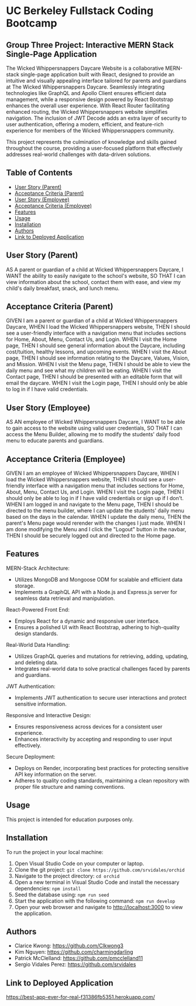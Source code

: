 # UC Berkeley Fullstack Coding Bootcamp
## Group Three Project: Interactive MERN Stack Single-Page Application
The Wicked Whippersnappers Daycare Website is a collaborative MERN-stack single-page application built with React, designed to provide an intuitive and visually appealing interface tailored for parents and guardians at The Wicked Whippersnappers Daycare. Seamlessly integrating technologies like GraphQL and Apollo Client ensures efficient data management, while a responsive design powered by React Bootstrap enhances the overall user experience. With React Router facilitating enhanced routing, the Wicked Whippersnappers website simplifies navigation. The inclusion of JWT Decode adds an extra layer of security to user authentication, offering a modern, efficient, and feature-rich experience for members of the Wicked Whippersnappers community.

This project represents the culmination of knowledge and skills gained throughout the course, providing a user-focused platform that effectively addresses real-world challenges with data-driven solutions.

## Table of Contents 
- [User Story (Parent)](#user-story-parent)
- [Acceptance Criteria (Parent)](#acceptance-criteria-parent)
- [User Story (Employee)](#user-story-employee)
- [Acceptance Criteria (Employee)](#acceptance-criteria-employee)
- [Features](#features)
- [Usage](#usage)
- [Installation](#installation)
- [Authors](#authors)
- [Link to Deployed Application](#link-to-deployed-application)

## User Story (Parent)
AS A parent or guardian of a child at Wicked Whippersnappers Daycare,
I WANT the ability to easily navigate to the school's website,
SO THAT I can view information about the school, contact them with ease, and view my child's daily breakfast, snack, and lunch menu.

## Acceptance Criteria (Parent)
GIVEN I am a parent or guardian of a child at Wicked Whippersnappers Daycare,
WHEN I load the Wicked Whippersnappers website,
THEN I should see a user-friendly interface with a navigation menu that includes sections for Home, About, Menu, Contact Us, and Login.
WHEN I visit the Home page,
THEN I should see general information about the Daycare, including cost/tuition, healthy lessons, and upcoming events.
WHEN I visit the About page,
THEN I should see information relating to the Daycare, Values, Vision, and Mission.
WHEN I visit the Menu page,
THEN I should be able to view the daily menu and see what my children will be eating.
WHEN I visit the Contact page,
THEN I should be presented with an editable form that will email the daycare.
WHEN I visit the Login page,
THEN I should only be able to log in if I have valid credentials.

## User Story (Employee)
AS AN employee of Wicked Whippersnappers Daycare,
I WANT to be able to gain access to the website using valid user credentials,
SO THAT I can access the Menu Builder, allowing me to modify the students' daily food menu to educate parents and guardians.

## Acceptance Criteria (Employee)
GIVEN I am an employee of Wicked Whippersnappers Daycare,
WHEN I load the Wicked Whippersnappers website,
THEN I should see a user-friendly interface with a navigation menu that includes sections for Home, About, Menu, Contact Us, and Login.
WHEN I visit the Login page,
THEN I should only be able to log in if I have valid credentials or sign up if I don't.
WHEN I am logged in and navigate to the Menu page,
THEN I should be directed to the menu builder, where I can update the students' daily menu based on the days in the calendar.
WHEN I update the daily menu,
THEN the parent's Menu page would rerender with the changes I just made.
WHEN I am done modifying the Menu and I click the "Logout" button in the navbar,
THEN I should be securely logged out and directed to the Home page.

## Features
MERN-Stack Architecture:
- Utilizes MongoDB and Mongoose ODM for scalable and efficient data storage.
- Implements a GraphQL API with a Node.js and Express.js server for seamless data retrieval and manipulation.

React-Powered Front End:
- Employs React for a dynamic and responsive user interface.
- Ensures a polished UI with React Bootstrap, adhering to high-quality design standards.

Real-World Data Handling:
- Utilizes GraphQL queries and mutations for retrieving, adding, updating, and deleting data.
- Integrates real-world data to solve practical challenges faced by parents and guardians.

JWT Authentication:
- Implements JWT authentication to secure user interactions and protect sensitive information.

Responsive and Interactive Design:
- Ensures responsiveness across devices for a consistent user experience.
- Enhances interactivity by accepting and responding to user input effectively.

Secure Deployment:
- Deploys on Render, incorporating best practices for protecting sensitive API key information on the server.
- Adheres to quality coding standards, maintaining a clean repository with proper file structure and naming conventions.

## Usage
This project is intended for education purposes only.

## Installation
To run the project in your local machine:

1. Open Visual Studio Code on your computer or laptop.
2. Clone the git project: `git clone https://github.com/srvidales/orchid`
3. Navigate to the project directory: `cd orchid`
4. Open a new terminal in Visual Studio Code and install the necessary dependencies: `npm install`
5. Seed the database using: `npm run seed`
6. Start the application with the following command: `npm run develop`
7. Open your web browser and navigate to [http://localhost:3000](http://localhost:3000) to view the application.

## Authors
- Clarice Kwong: https://github.com/Clkwong3
- Kim Nguyen: https://github.com/charmingdarling
- Patrick McClelland: https://github.com/pmcclelland11
- Sergio Vidales Perez: https://github.com/srvidales

## Link to Deployed Application
https://best-app-ever-for-real-f31386fb5351.herokuapp.com/ 

